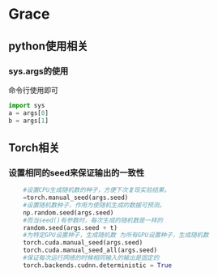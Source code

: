 # Grace

## python使用相关

### sys.args的使用

命令行使用即可

```python
import sys
a = args[0]
b = args[1]
```

## Torch相关

### 设置相同的seed来保证输出的一致性

```python
	#设置CPU生成随机数的种子，方便下次复现实验结果。
    =torch.manual_seed(args.seed)
    #设置随机数种子，作用为使随机生成的数据可预测。
    np.random.seed(args.seed)
    #而当seed()有参数时，每次生成的随机数是一样的
    random.seed(args.seed + t)
    #为特定GPU设置种子，生成随机数 为所有GPU设置种子，生成随机数
    torch.cuda.manual_seed(args.seed)
    torch.cuda.manual_seed_all(args.seed)
    #保证每次运行网络的时候相同输入的输出是固定的
    torch.backends.cudnn.deterministic = True
```

